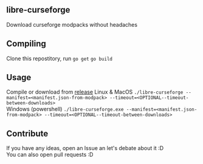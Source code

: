 ## libre-curseforge
Download curseforge modpacks without headaches

## Compiling
Clone this repostitory, run 
```go get```
``go build``


## Usage
Compile or download from [release](https://github.com/giulianoo0/libre-curseforge/releases/)
Linux & MacOS
`./libre-curseforge --manifest=<manifest.json-from-modpack> --timeout=<OPTIONAL--timeout-between-downloads>`   
Windows (powershell)
`./libre-curseforge.exe --manifest=<manifest.json-from-modpack> --timeout=<OPTIONAL--timeout-between-downloads>`   

## Contribute
If you have any ideas, open an Issue an let's debate about it :D   
You can also open pull requests :D

